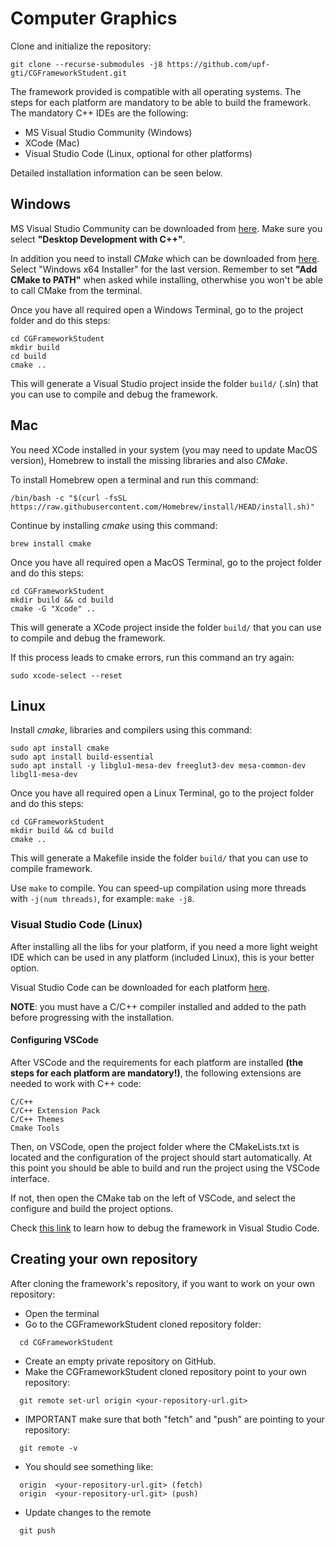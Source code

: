 # Computer Graphics

Clone and initialize the repository:
```
git clone --recurse-submodules -j8 https://github.com/upf-gti/CGFrameworkStudent.git
```

The framework provided is compatible with all operating systems.
The steps for each platform are mandatory to be able to build the framework.
The mandatory C++ IDEs are the following:

* MS Visual Studio Community (Windows)
* XCode (Mac)
* Visual Studio Code (Linux, optional for other platforms)

Detailed installation information can be seen below.

## Windows

MS Visual Studio Community can be downloaded from [here](https://visualstudio.microsoft.com/es/free-developer-offers/). Make sure you select **"Desktop Development with C++"**.

In addition you need to install *CMake* which can be downloaded from [here](https://cmake.org/download/). Select "Windows x64 Installer" for the last version. Remember to set **"Add CMake to PATH"** when asked while installing, otherwhise you won't be able to call CMake from the terminal.

Once you have all required open a Windows Terminal, go to the project folder and do this steps:
```console
cd CGFrameworkStudent
mkdir build
cd build
cmake ..
```

This will generate a Visual Studio project inside the folder ``build/`` (.sln) that you can use to compile and debug the framework.

## Mac

You need XCode installed in your system (you may need to update MacOS version), Homebrew to install the missing libraries and also *CMake*. 

To install Homebrew open a terminal and run this command:
```console
/bin/bash -c "$(curl -fsSL https://raw.githubusercontent.com/Homebrew/install/HEAD/install.sh)"
```

Continue by installing *cmake* using this command:
```console
brew install cmake
```

Once you have all required open a MacOS Terminal, go to the project folder and do this steps:
```console
cd CGFrameworkStudent
mkdir build && cd build
cmake -G "Xcode" ..
```

This will generate a XCode project inside the folder ``build/`` that you can use to compile and debug the framework.

If this process leads to cmake errors, run this command an try again:

```console
sudo xcode-select --reset
```

## Linux

Install *cmake*, libraries and compilers using this command:
```console
sudo apt install cmake
sudo apt install build-essential
sudo apt install -y libglu1-mesa-dev freeglut3-dev mesa-common-dev libgl1-mesa-dev
```

Once you have all required open a Linux Terminal, go to the project folder and do this steps:
```console
cd CGFrameworkStudent
mkdir build && cd build
cmake ..
```

This will generate a Makefile inside the folder ``build/`` that you can use to compile framework.

Use ``make`` to compile. You can speed-up compilation using more threads with ``-j(num threads)``, for example: ``make -j8``.

### Visual Studio Code (Linux)

After installing all the libs for your platform, if you need a more light weight IDE which can be used in any platform (included Linux), this is your better option.

Visual Studio Code can be downloaded for each platform [here](https://code.visualstudio.com/download).

**NOTE**: you must have a C/C++ compiler installed and added to the path before progressing with the installation.

#### Configuring VSCode

After VSCode and the requirements for each platform are installed **(the steps for each platform are mandatory!)**, the following extensions are needed to work with C++ code:

```
C/C++
C/C++ Extension Pack
C/C++ Themes
Cmake Tools
```

Then, on VSCode, open the project folder where the CMakeLists.txt is located and the configuration of the project should start automatically. At this point you should be able to build and run the project using the VSCode interface. 

If not, then open the CMake tab on the left of VSCode, and select the configure and build the project options.

Check [this link](https://gourav.io/blog/setup-vscode-to-run-debug-c-cpp-code) to learn how to debug the framework in Visual Studio Code.


## Creating your own repository

After cloning the framework's repository, if you want to work on your own repository:
  - Open the terminal
  - Go to the CGFrameworkStudent cloned repository folder:
```
  cd CGFrameworkStudent
```
  - Create an empty private repository on GitHub.
  - Make the CGFrameworkStudent cloned repository point to your own repository:
```
  git remote set-url origin <your-repository-url.git>
```
  - IMPORTANT make sure that both "fetch" and "push" are pointing to your repository:
```
  git remote -v
```
  - You should see something like:
```
  origin  <your-repository-url.git> (fetch)
  origin  <your-repository-url.git> (push)
```
  - Update changes to the remote
```
  git push
```
